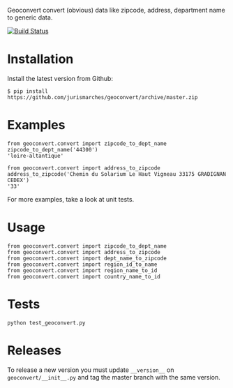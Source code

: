 Geoconvert convert (obvious) data like zipcode, address, department name to generic data.

[![Build Status](https://travis-ci.org/jurismarches/geoconvert.svg?branch=master)](https://travis-ci.org/jurismarches/geoconvert)

Installation
============

Install the latest version from Github:

    $ pip install https://github.com/jurismarches/geoconvert/archive/master.zip

Examples
========

    from geoconvert.convert import zipcode_to_dept_name
    zipcode_to_dept_name('44300')
    'loire-altantique'

    from geoconvert.convert import address_to_zipcode
    address_to_zipcode('Chemin du Solarium Le Haut Vigneau 33175 GRADIGNAN CEDEX')
    '33'

For more examples, take a look at unit tests.

Usage
=====

    from geoconvert.convert import zipcode_to_dept_name
    from geoconvert.convert import address_to_zipcode
    from geoconvert.convert import dept_name_to_zipcode
    from geoconvert.convert import region_id_to_name
    from geoconvert.convert import region_name_to_id
    from geoconvert.convert import country_name_to_id

Tests
=====

    python test_geoconvert.py

Releases
========

To release a new version you must update `__version__` on `geoconvert/__init__.py`
and tag the master branch with the same version.
